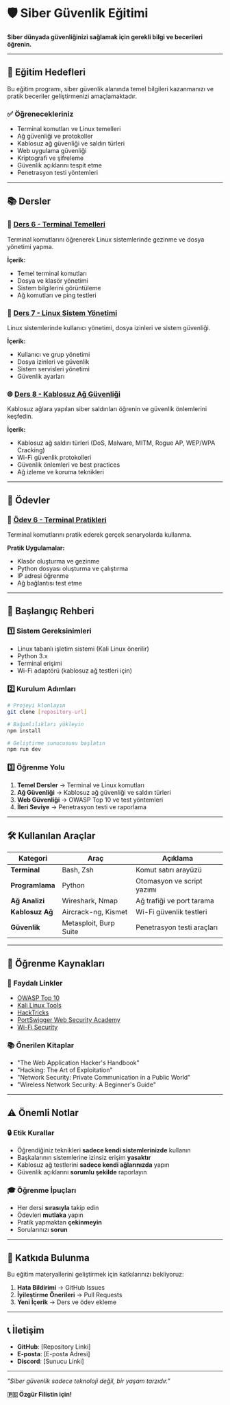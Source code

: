 # 🛡️ Siber Güvenlik Eğitimi

**Siber dünyada güvenliğinizi sağlamak için gerekli bilgi ve becerileri öğrenin.**

---

## 🎯 Eğitim Hedefleri

Bu eğitim programı, siber güvenlik alanında temel bilgileri kazanmanızı ve pratik beceriler geliştirmenizi amaçlamaktadır.

### ✅ Öğrenecekleriniz
- Terminal komutları ve Linux temelleri
- Ağ güvenliği ve protokoller
- Kablosuz ağ güvenliği ve saldırı türleri
- Web uygulama güvenliği
- Kriptografi ve şifreleme
- Güvenlik açıklarını tespit etme
- Penetrasyon testi yöntemleri

---

## 📚 Dersler

### 🔧 [Ders 6 - Terminal Temelleri](/dersler/ders-6)
Terminal komutlarını öğrenerek Linux sistemlerinde gezinme ve dosya yönetimi yapma.

**İçerik:**
- Temel terminal komutları
- Dosya ve klasör yönetimi
- Sistem bilgilerini görüntüleme
- Ağ komutları ve ping testleri

### 🔧 [Ders 7 - Linux Sistem Yönetimi](/dersler/ders-7)
Linux sistemlerinde kullanıcı yönetimi, dosya izinleri ve sistem güvenliği.

**İçerik:**
- Kullanıcı ve grup yönetimi
- Dosya izinleri ve güvenlik
- Sistem servisleri yönetimi
- Güvenlik ayarları

### 🌐 [Ders 8 - Kablosuz Ağ Güvenliği](/dersler/ders-8)
Kablosuz ağlara yapılan siber saldırıları öğrenin ve güvenlik önlemlerini keşfedin.

**İçerik:**
- Kablosuz ağ saldırı türleri (DoS, Malware, MITM, Rogue AP, WEP/WPA Cracking)
- Wi-Fi güvenlik protokolleri
- Güvenlik önlemleri ve best practices
- Ağ izleme ve koruma teknikleri

---

## 📝 Ödevler

### 🎯 [Ödev 6 - Terminal Pratikleri](/odevler/odevler-6)
Terminal komutlarını pratik ederek gerçek senaryolarda kullanma.

**Pratik Uygulamalar:**
- Klasör oluşturma ve gezinme
- Python dosyası oluşturma ve çalıştırma
- IP adresi öğrenme
- Ağ bağlantısı test etme

---

## 🚀 Başlangıç Rehberi

### 1️⃣ Sistem Gereksinimleri
- Linux tabanlı işletim sistemi (Kali Linux önerilir)
- Python 3.x
- Terminal erişimi
- Wi-Fi adaptörü (kablosuz ağ testleri için)

### 2️⃣ Kurulum Adımları
```bash
# Projeyi klonlayın
git clone [repository-url]

# Bağımlılıkları yükleyin
npm install

# Geliştirme sunucusunu başlatın
npm run dev
```

### 3️⃣ Öğrenme Yolu
1. **Temel Dersler** → Terminal ve Linux komutları
2. **Ağ Güvenliği** → Kablosuz ağ güvenliği ve saldırı türleri
3. **Web Güvenliği** → OWASP Top 10 ve test yöntemleri
4. **İleri Seviye** → Penetrasyon testi ve raporlama

---

## 🛠️ Kullanılan Araçlar

| Kategori | Araç | Açıklama |
|----------|------|----------|
| **Terminal** | Bash, Zsh | Komut satırı arayüzü |
| **Programlama** | Python | Otomasyon ve script yazımı |
| **Ağ Analizi** | Wireshark, Nmap | Ağ trafiği ve port tarama |
| **Kablosuz Ağ** | Aircrack-ng, Kismet | Wi-Fi güvenlik testleri |
| **Güvenlik** | Metasploit, Burp Suite | Penetrasyon testi araçları |

---

## 📖 Öğrenme Kaynakları

### 🔗 Faydalı Linkler
- [OWASP Top 10](https://owasp.org/www-project-top-ten/)
- [Kali Linux Tools](https://tools.kali.org/)
- [HackTricks](https://book.hacktricks.xyz/)
- [PortSwigger Web Security Academy](https://portswigger.net/web-security)
- [Wi-Fi Security](https://www.wi-fi.org/security)

### 📚 Önerilen Kitaplar
- "The Web Application Hacker's Handbook"
- "Hacking: The Art of Exploitation"
- "Network Security: Private Communication in a Public World"
- "Wireless Network Security: A Beginner's Guide"

---

## ⚠️ Önemli Notlar

### 🔒 Etik Kurallar
- Öğrendiğiniz teknikleri **sadece kendi sistemlerinizde** kullanın
- Başkalarının sistemlerine izinsiz erişim **yasaktır**
- Kablosuz ağ testlerini **sadece kendi ağlarınızda** yapın
- Güvenlik açıklarını **sorumlu şekilde** raporlayın

### 🎓 Öğrenme İpuçları
- Her dersi **sırasıyla** takip edin
- Ödevleri **mutlaka** yapın
- Pratik yapmaktan **çekinmeyin**
- Sorularınızı **sorun**

---

## 🤝 Katkıda Bulunma

Bu eğitim materyallerini geliştirmek için katkılarınızı bekliyoruz:

1. **Hata Bildirimi** → GitHub Issues
2. **İyileştirme Önerileri** → Pull Requests
3. **Yeni İçerik** → Ders ve ödev ekleme

---

## 📞 İletişim

- **GitHub**: [Repository Linki]
- **E-posta**: [E-posta Adresi]
- **Discord**: [Sunucu Linki]

---

*"Siber güvenlik sadece teknoloji değil, bir yaşam tarzıdır."*

**🇵🇸 Özgür Filistin için!**
